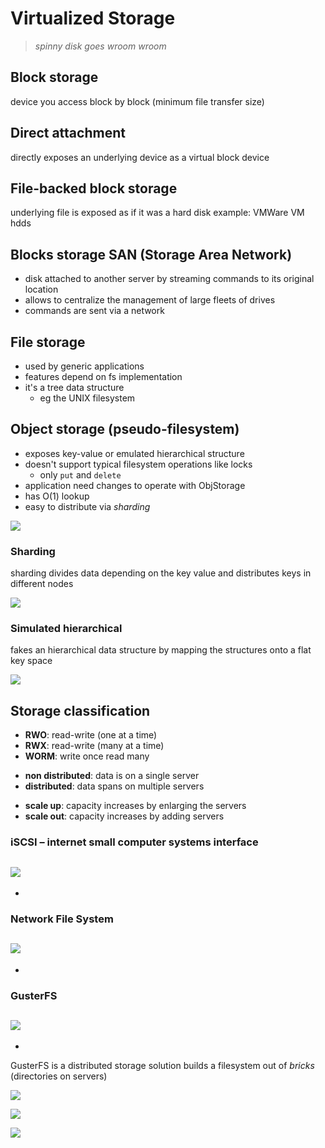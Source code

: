 # Virtualized Storage

>*spinny disk goes wroom wroom*


## **Block storage**
device you access block by block (minimum file transfer size)

## **Direct attachment**
directly exposes an underlying device as a virtual block device

## **File-backed block storage**
underlying file is exposed as if it was a hard disk
example: VMWare VM hdds

## **Blocks storage SAN** (Storage Area Network)
- disk attached to another server by streaming commands to its original location
- allows to centralize the management of large fleets of drives
- commands are sent via a network

## **File storage**
- used by generic applications
- features depend on fs implementation
- it's a tree data structure
	- eg the UNIX filesystem

## **Object storage** (pseudo-filesystem)
- exposes key-value or emulated hierarchical structure
- doesn't support typical filesystem operations like locks
	- only `put` and `delete`
- application need changes to operate with ObjStorage
- has O(1) lookup
- easy to distribute via *sharding*

![](src/Screen%20Shot%202022-10-11%20at%2016.56.40.png)

### Sharding
sharding divides data depending on the key value and distributes keys in different nodes

![](src/SCR-20221011-nmo.png)

### Simulated hierarchical
fakes an hierarchical data structure by mapping the structures onto a flat key space

![](src/SCR-20221011-nos.png)

## Storage classification

- **RWO**: read-write (one at a time)
- **RWX**: read-write (many at a time)
- **WORM**: write once read many

+ **non distributed**: data is on a single server
+ **distributed**: data spans on multiple servers

- **scale up**: capacity increases by enlarging the servers
- **scale out**: capacity increases by adding servers

### iSCSI – internet small computer systems interface
![](src/Screen%20Shot%202022-10-11%20at%2017.10.17.png)
-
-

### Network File System
![](src/Screen%20Shot%202022-10-11%20at%2017.10.44.png)
-
-

### GusterFS
![](src/Screen%20Shot%202022-10-11%20at%2017.14.42.png)
-
-
GusterFS is a distributed storage solution
builds a filesystem out of *bricks* (directories on servers)

![](src/Screen%20Shot%202022-10-11%20at%2017.17.10.png)

![](src/Screen%20Shot%202022-10-11%20at%2017.17.24.png)

![](src/Screen%20Shot%202022-10-11%20at%2017.17.40.png)
